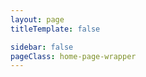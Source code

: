 ```yaml
---
layout: page
titleTemplate: false

sidebar: false
pageClass: home-page-wrapper
---
```


<Home />

<script  setup>
  import Home from './.vitepress/theme/views/home.vue'
</script>